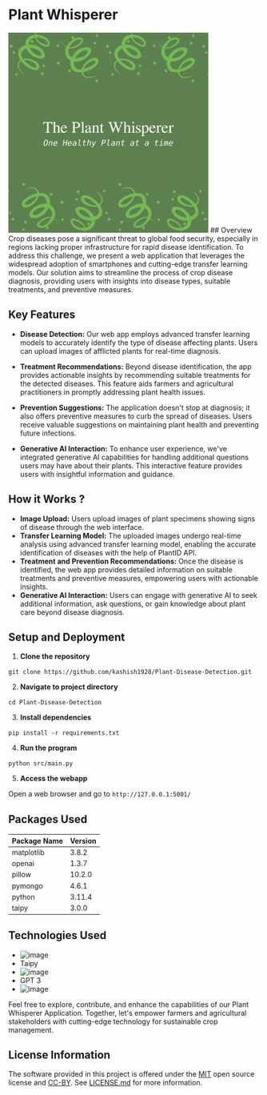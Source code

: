 # Plant Whisperer
<img src="src/images/template.png" style="width:400px; height:400px;" />
## Overview
Crop diseases pose a significant threat to global food security, especially in regions lacking proper infrastructure for rapid disease identification. To address this challenge, we present a web application that leverages the widespread adoption of smartphones and cutting-edge transfer learning models. Our solution aims to streamline the process of crop disease diagnosis, providing users with insights into disease types, suitable treatments, and preventive measures.

## Key Features
- **Disease Detection:** Our web app employs advanced transfer learning models to accurately identify the type of disease affecting plants. Users can upload images of afflicted plants for real-time diagnosis.

- **Treatment Recommendations:** Beyond disease identification, the app provides actionable insights by recommending suitable treatments for the detected diseases. This feature aids farmers and agricultural practitioners in promptly addressing plant health issues.

- **Prevention Suggestions:** The application doesn't stop at diagnosis; it also offers preventive measures to curb the spread of diseases. Users receive valuable suggestions on maintaining plant health and preventing future infections.

- **Generative AI Interaction:** To enhance user experience, we've integrated generative AI capabilities for handling additional questions users may have about their plants. This interactive feature provides users with insightful information and guidance.

## How it Works ?

- **Image Upload:** Users upload images of plant specimens showing signs of disease through the web interface.
- **Transfer Learning Model:** The uploaded images undergo real-time analysis using advanced transfer learning model, enabling the accurate identification of diseases with the help of PlantID API.
- **Treatment and Prevention Recommendations:** Once the disease is identified, the web app provides detailed information on suitable treatments and preventive measures, empowering users with actionable insights.
- **Generative AI Interaction:** Users can engage with generative AI to seek additional information, ask questions, or gain knowledge about plant care beyond disease diagnosis.

## Setup and Deployment
1. **Clone the repository**
  
```terminal
git clone https://github.com/kashish1928/Plant-Disease-Detection.git
```

2. **Navigate to project directory**

```terminal
cd Plant-Disease-Detection
```

3. **Install dependencies**

```terminal
pip install -r requirements.txt
```

4. **Run the program**

```terminal
python src/main.py
```

5. **Access the webapp**

Open a web browser and go to `http://127.0.0.1:5001/`

## Packages Used

|Package Name|Version|
|--------------|--------------|
|matplotlib|3.8.2|
|openai|1.3.7|
|pillow|10.2.0|
|pymongo|4.6.1|
|python|3.11.4|
|taipy|3.0.0|

## Technologies Used


- ![image](https://img.shields.io/badge/Python-FFD43B?style=for-the-badge&logo=python&logoColor=blue)
- Taipy
- ![image](https://img.shields.io/badge/GIT-E44C30?style=for-the-badge&logo=git&logoColor=white)
- GPT 3
- ![image](https://img.shields.io/badge/MongoDB-4EA94B?style=for-the-badge&logo=mongodb&logoColor=white)


Feel free to explore, contribute, and enhance the capabilities of our Plant Whisperer Application. Together, let's empower farmers and agricultural stakeholders with cutting-edge technology for sustainable crop management.

## License Information  
The software provided in this project is offered under the [MIT](https://opensource.org/license/mit/) open source license and [CC-BY](https://creativecommons.org/about/cclicenses/#:~:text=CC%20BY%3A%20This%20license%20allows,license%20allows%20for%20commercial%20use.). See [LICENSE.md](LICENSE.md) for more information.
